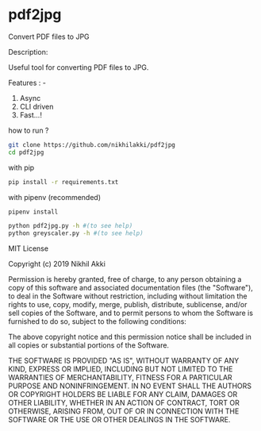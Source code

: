 # pdf2jpg
Convert PDF files to JPG

Description: 

Useful tool for converting PDF files to JPG.

Features : -

1. Async 
2. CLI driven
3. Fast...!


how to run ?

```bash
git clone https://github.com/nikhilakki/pdf2jpg
cd pdf2jpg
```
with pip
```bash
pip install -r requirements.txt 
```
with pipenv (recommended)
```bash
pipenv install
```
```bash
python pdf2jpg.py -h #(to see help)
python greyscaler.py -h #(to see help)
```

MIT License

Copyright (c) 2019 Nikhil Akki

Permission is hereby granted, free of charge, to any person obtaining a copy
of this software and associated documentation files (the "Software"), to deal
in the Software without restriction, including without limitation the rights
to use, copy, modify, merge, publish, distribute, sublicense, and/or sell
copies of the Software, and to permit persons to whom the Software is
furnished to do so, subject to the following conditions:

The above copyright notice and this permission notice shall be included in all
copies or substantial portions of the Software.

THE SOFTWARE IS PROVIDED "AS IS", WITHOUT WARRANTY OF ANY KIND, EXPRESS OR
IMPLIED, INCLUDING BUT NOT LIMITED TO THE WARRANTIES OF MERCHANTABILITY,
FITNESS FOR A PARTICULAR PURPOSE AND NONINFRINGEMENT. IN NO EVENT SHALL THE
AUTHORS OR COPYRIGHT HOLDERS BE LIABLE FOR ANY CLAIM, DAMAGES OR OTHER
LIABILITY, WHETHER IN AN ACTION OF CONTRACT, TORT OR OTHERWISE, ARISING FROM,
OUT OF OR IN CONNECTION WITH THE SOFTWARE OR THE USE OR OTHER DEALINGS IN THE
SOFTWARE.
